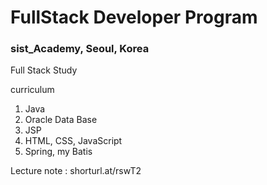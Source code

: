 # FullStack Developer Program
### sist_Academy, Seoul, Korea

Full Stack Study

curriculum

1. Java
2. Oracle Data Base
3. JSP
4. HTML, CSS, JavaScript
5. Spring, my Batis

Lecture note : shorturl.at/rswT2
